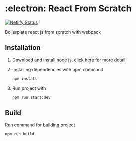 # :electron: React From Scratch

[![Netlify Status](https://api.netlify.com/api/v1/badges/057d4cc9-678f-48f7-8cd0-a6479daffca5/deploy-status)](https://app.netlify.com/sites/hungry-goldstine-ebe33d/deploys)

Boilerplate react js from scratch with webpack

## Installation

1. Download and install node js, [click here](https://nodejs.org/en/) for more detail
1. Installing dependencies with npm command

    ```bash
    npm install
    ```

1. Run project with

    ```bash
    npm run start:dev
    ```

## Build

Run command for building project

  ```bash
  npm run build
  ```
